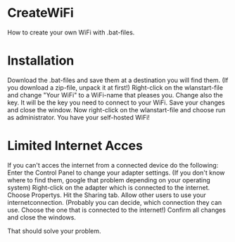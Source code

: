 CreateWiFi
==========

How to create your own WiFi with .bat-files.

Installation
=========

Download the .bat-files and save them at a destination you will find them. (If you download a zip-file, unpack it at first!)
Right-click on the wlanstart-file and change "Your WiFi" to a WiFi-name that pleases you. Change also the key. It will be the key you need to connect to your WiFi.
Save your changes and close the window.
Now right-click on the wlanstart-file and choose run as administrator. You have your self-hosted WiFi!


Limited Internet Acces
==========

If you can't acces the internet from a connected device do the following:
Enter the Control Panel to change your adapter settings. (If you don't know where to find them, google that problem depending on your operating system)
Right-click on the adapter which is connected to the internet. 
Choose Propertys. 
Hit the Sharing tab.
Allow other users to use your internetconnection. (Probably you can decide, which connection they can use. Choose the one that is connected to the internet!)
Confirm all changes and close the windows.

That should solve your problem.
